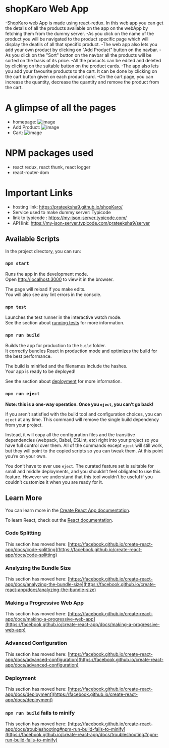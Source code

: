 # shopKaro Web App

-ShopKaro web App is made using react-redux. In this web app you can get the details of all the products available on the app on the webApp by fetching them from the dummy server. 
-As you click on the name of the product you will be navigated to the product specific page which will display the deatils of all that specific product. 
-The web app also lets you add your own product by clicking on "Add Product" button on the navbar.
-As you click on the "Sort" button on the navbar all the products will be sorted on the basis of its price.
-All the prosucts can be edited and deleted by clicking on the suitable button on the product cards.
-The app also lets you add your favourite products to the cart. It can be done by clicking on the cart button given on each product card.
-On the cart page, you can increase the quantity, decrease the quantity and remove the product from the cart.

# A glimpse of all the pages

- homepage: ![image](https://user-images.githubusercontent.com/66215313/144703627-7f2336fc-bf70-4817-bf9c-ce76f954ad6c.png)
- Add Product: ![image](https://user-images.githubusercontent.com/66215313/144703649-0cc5720b-35c8-4456-aaa6-3c5e9915e7d1.png)
- Cart: ![image](https://user-images.githubusercontent.com/66215313/144703672-6d8849f4-9380-4ec4-a7b4-bc75c4e33b10.png)

# NPM packages used

- react redux, react thunk, react logger
- react-router-dom

# Important Links

- hosting link: https://prateeksha9.github.io/shopKaro/ 
- Service used to make dummy server: Typicode
- link to typicode : https://my-json-server.typicode.com/
- API link: https://my-json-server.typicode.com/prateeksha9/server

## Available Scripts

In the project directory, you can run:

### `npm start`

Runs the app in the development mode.\
Open [http://localhost:3000](http://localhost:3000) to view it in the browser.

The page will reload if you make edits.\
You will also see any lint errors in the console.

### `npm test`

Launches the test runner in the interactive watch mode.\
See the section about [running tests](https://facebook.github.io/create-react-app/docs/running-tests) for more information.

### `npm run build`

Builds the app for production to the `build` folder.\
It correctly bundles React in production mode and optimizes the build for the best performance.

The build is minified and the filenames include the hashes.\
Your app is ready to be deployed!

See the section about [deployment](https://facebook.github.io/create-react-app/docs/deployment) for more information.

### `npm run eject`

**Note: this is a one-way operation. Once you `eject`, you can’t go back!**

If you aren’t satisfied with the build tool and configuration choices, you can `eject` at any time. This command will remove the single build dependency from your project.

Instead, it will copy all the configuration files and the transitive dependencies (webpack, Babel, ESLint, etc) right into your project so you have full control over them. All of the commands except `eject` will still work, but they will point to the copied scripts so you can tweak them. At this point you’re on your own.

You don’t have to ever use `eject`. The curated feature set is suitable for small and middle deployments, and you shouldn’t feel obligated to use this feature. However we understand that this tool wouldn’t be useful if you couldn’t customize it when you are ready for it.

## Learn More

You can learn more in the [Create React App documentation](https://facebook.github.io/create-react-app/docs/getting-started).

To learn React, check out the [React documentation](https://reactjs.org/).

### Code Splitting

This section has moved here: [https://facebook.github.io/create-react-app/docs/code-splitting](https://facebook.github.io/create-react-app/docs/code-splitting)

### Analyzing the Bundle Size

This section has moved here: [https://facebook.github.io/create-react-app/docs/analyzing-the-bundle-size](https://facebook.github.io/create-react-app/docs/analyzing-the-bundle-size)

### Making a Progressive Web App

This section has moved here: [https://facebook.github.io/create-react-app/docs/making-a-progressive-web-app](https://facebook.github.io/create-react-app/docs/making-a-progressive-web-app)

### Advanced Configuration

This section has moved here: [https://facebook.github.io/create-react-app/docs/advanced-configuration](https://facebook.github.io/create-react-app/docs/advanced-configuration)

### Deployment

This section has moved here: [https://facebook.github.io/create-react-app/docs/deployment](https://facebook.github.io/create-react-app/docs/deployment)

### `npm run build` fails to minify

This section has moved here: [https://facebook.github.io/create-react-app/docs/troubleshooting#npm-run-build-fails-to-minify](https://facebook.github.io/create-react-app/docs/troubleshooting#npm-run-build-fails-to-minify)
